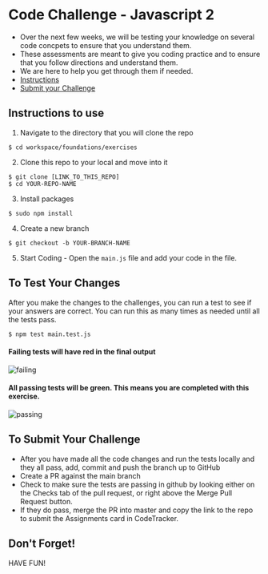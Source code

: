 # Code Challenge - Javascript 2

- Over the next few weeks, we will be testing your knowledge on several code concpets to ensure that you understand them.
- These assessments are meant to give you coding practice and to ensure that you follow directions and understand them.
- We are here to help you get through them if needed.
- [Instructions](#instructions-to-use)
- [Submit your Challenge](#to-submit-your-challenge)

## Instructions to use

1. Navigate to the directory that you will clone the repo

```
$ cd workspace/foundations/exercises
```

2. Clone this repo to your local and move into it

```
$ git clone [LINK_TO_THIS_REPO]
$ cd YOUR-REPO-NAME
```

3. Install packages

```
$ sudo npm install
```
4. Create a new branch

```
$ git checkout -b YOUR-BRANCH-NAME
```

5. Start Coding - Open the `main.js` file and add your code in the file.

## To Test Your Changes
After you make the changes to the challenges, you can run a test to see if your answers are correct. You can run this as many times as needed until all the tests pass.

```
$ npm test main.test.js
```

#### Failing tests will have red in the final output
![failing](https://github.com/dr-teresa-vasquez/js-challenge-1/blob/master/images/failing-tests.png)

#### All passing tests will be green. This means you are completed with this exercise.
![passing](https://github.com/dr-teresa-vasquez/js-challenge-1/blob/master/images/passing-tests.png)

## To Submit Your Challenge

- After you have made all the code changes and run the tests locally and they all pass, add, commit and push the branch up to GitHub
- Create a PR against the main branch
- Check to make sure the tests are passing in github by looking either on the Checks tab of the pull request, or right above the Merge Pull Request button.
- If they do pass, merge the PR into master and copy the link to the repo to submit the Assignments card in CodeTracker.

## Don't Forget!

HAVE FUN!
